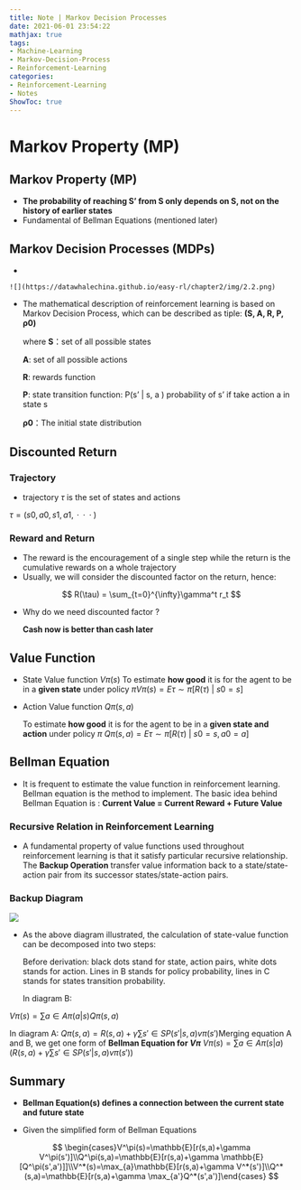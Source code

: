 ```yaml
---
title: Note | Markov Decision Processes 
date: 2021-06-01 23:54:22
mathjax: true
tags:
- Machine-Learning
- Markov-Decision-Process
- Reinforcement-Learning
categories:
- Reinforcement-Learning
- Notes
ShowToc: true
---
```

# Markov Property (MP)
<!--more-->
## Markov Property (MP)

- **The probability of reaching S’ from S only depends on S, not on the history of earlier states**
- Fundamental of Bellman Equations (mentioned later)

## Markov Decision Processes (MDPs)

- 
  
    ![](https://datawhalechina.github.io/easy-rl/chapter2/img/2.2.png)
    
    
    
- The mathematical description of reinforcement learning is based on Markov Decision Process, which can be described as tiple: **(S, A, R, P, ρ0)**
  
    where **S**：set of all possible states
    
     **A**: set of all possible actions
    
     **R**: rewards function
    
     **P**: state transition function: P(s’ | s, a ) probability of s’ if take action a in state s
    
     **ρ0**：The initial state distribution
    

## Discounted Return

### Trajectory

- trajectory *τ* is the set of states and actions

*τ* = (*s*0, *a*0, *s*1, *a*1,  ·  ·  · )

### Reward and Return

- The reward is the encouragement of a single step while the return is the cumulative rewards on a whole trajectory
- Usually, we will consider the discounted factor on the return, hence:

$$
R(\tau) = \sum_{t=0}^{\infty}\gamma^t r_t
$$

- Why do we need discounted factor ?
  
    **Cash now is better than cash later**
    

## Value Function

- State Value function *Vπ*(*s*)​ To estimate **how good** it is for the agent to be in a **given state** under policy *π*​​ *Vπ*(*s*) = *Eτ* ∼ *π*[*R*(*τ*) | *s*0 = *s*]
- Action Value function *Qπ*(*s*, *a*)
  
    To estimate **how good** it is for the agent to be in a **given state and action** under policy *π* *Qπ*(*s*, *a*) = *Eτ* ∼ *π*[*R*(*τ*) | *s*0 = *s*, *a*0 = *a*]
    

## Bellman Equation

- It is frequent to estimate the value function in reinforcement learning. Bellman equation is the method to implement. The basic idea behind Bellman Equation is : **Current Value = Current Reward + Future Value**

### Recursive Relation in Reinforcement Learning

- A fundamental property of value functions used throughout reinforcement learning is that it satisfy particular recursive relationship. The **Backup Operation** transfer value information back to a state/state-action pair from its successor states/state-action pairs.

### Backup Diagram

![](https://datawhalechina.github.io/easy-rl/chapter2/img/state_value_function_backup.png)



- As the above diagram illustrated, the calculation of state-value function can be decomposed into two steps:
  
    Before derivation: black dots stand for state, action pairs, white dots stands for action. Lines in B stands for policy probability, lines in C stands for states transition probability.
    
    In diagram B:
    

*Vπ*(*s*) = ∑*a* ∈ *Aπ*(*a*|*s*)*Qπ*(*s*, *a*)

 In diagram A: *Qπ*(*s*, *a*) = *R*(*s*, *a*) + *γ*∑*s*′ ∈ *SP*(*s*′|*s*, *a*)*vπ*(*s*′) ​ Merging equation A and B, we get one form of **Bellman Equation for *Vπ*** *Vπ*(*s*) = ∑*a* ∈ *Aπ*(*s*|*a*)(*R*(*s*, *a*) + *γ*∑*s*′ ∈ *SP*(*s*′|*s*, *a*)*vπ*(*s*′))

## Summary

- **Bellman Equation(s) defines a connection between the current state and future state**

- Given the simplified form of Bellman Equations
  
  
$$
\begin{cases}V^\pi(s)=\mathbb{E}[r(s,a)+\gamma V^\pi(s')]\\Q^\pi(s,a)=\mathbb{E}[r(s,a)+\gamma \mathbb{E}[Q^\pi(s',a')]]\\V^*(s)=\max_{a}\mathbb{E}[r(s,a)+\gamma V^*(s')]\\Q^*(s,a)=\mathbb{E}[r(s,a)+\gamma \max_{a'}Q^*(s',a')]\end{cases}
$$

